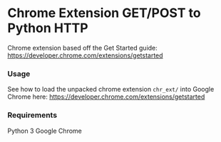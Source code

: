 # Chrome Extension GET/POST to Python HTTP

Chrome extension based off the Get Started guide: https://developer.chrome.com/extensions/getstarted


### Usage
See how to load the unpacked chrome extension `chr_ext/` into Google Chrome here: https://developer.chrome.com/extensions/getstarted



### Requirements
Python 3
Google Chrome
